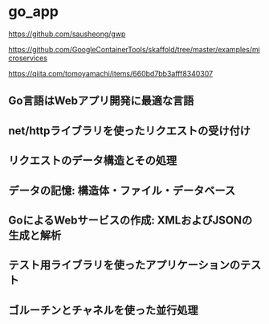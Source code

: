 # go_app

https://github.com/sausheong/gwp

https://github.com/GoogleContainerTools/skaffold/tree/master/examples/microservices

https://qiita.com/tomoyamachi/items/660bd7bb3afff8340307

## Go言語はWebアプリ開発に最適な言語

## net/httpライブラリを使ったリクエストの受け付け

## リクエストのデータ構造とその処理

## データの記憶: 構造体・ファイル・データベース

## GoによるWebサービスの作成: XMLおよびJSONの生成と解析

## テスト用ライブラリを使ったアプリケーションのテスト

## ゴルーチンとチャネルを使った並行処理
